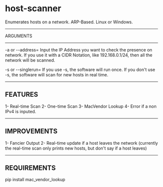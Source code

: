# host-scanner
Enumerates hosts on a network. ARP-Based.
Linux or Windows.

----------

ARGUMENTS

----------

-a or --address= 
Input the IP Address you want to check the presence on network.
If you use it with a CIDR Notation, like 192.168.0.1/24, then all the network will be scanned.


-s or --singlerun= 
If you use -s, the software will run once. 
If you don't use -s, the software will scan for new hosts in real time.


------------------
FEATURES
------------------

1- Real-time Scan
2- One-time Scan
3- MacVendor Lookup
4- Error if a non IPv4 is inputed.

---------------
IMPROVEMENTS
------------------

1- Fancier Output 
2- Real-time update if a host leaves the network (currently the real-time scan only prints new hosts, but don't say if a host leaves)


----------------------
REQUIREMENTS
-----------------
pip install mac_vendor_lookup 

